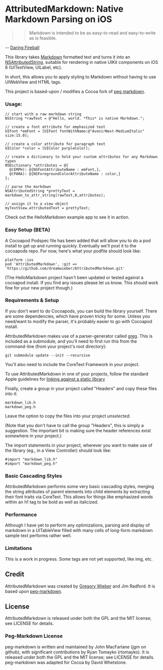 AttributedMarkdown: Native Markdown Parsing on iOS
==================================================

>> Markdown is intended to be as easy-to-read and easy-to-write as is feasible.

-- [Daring Fireball](http://daringfireball.net/projects/markdown/)

This library takes [Markdown](http://daringfireball.net/projects/markdown/) formatted text and turns it into an [NSAttributedString](https://developer.apple.com/library/mac/#documentation/Cocoa/Reference/Foundation/Classes/NSAttributedString_Class/Reference/Reference.html), suitable for rendering in native UIKit components on iOS 6 (UITextView, UILabel, etc). 

In short, this allows you to apply styling to Markdown without having to use UIWebView and HTML tags.

This project is based-upon / modifies a Cocoa fork of [peg markdown](https://github.com/humblehacker/peg-markdown/). 

### Usage:

    // start with a raw markdown string
    NSString *rawText = @"Hello, world. *This* is native Markdown.";

    // create a font attribute for emphasized text
    UIFont *emFont = [UIFont fontWithName:@"AvenirNext-MediumItalic" size:15.0];
    
    // create a color attribute for paragraph text
    UIColor *color = [UIColor purpleColor];

    // create a dictionary to hold your custom attributes for any Markdown types
    NSDictionary *attributes = @{
      @(EMPH): @{NSFontAttributeName : emFont,},
      @(PARA): @{NSForegroundColorAttributeName : color,}
    };
   
    // parse the markdown
    NSAttributedString *prettyText = markdown_to_attr_string(rawText,0,attributes);

    // assign it to a view object
    myTextView.attributedText = prettyText;



Check out the HelloMarkdown example app to see it in action.
     
### Easy Setup (BETA)

A Cocoapod Podspec file has been added that will allow you to do a pod install to get up and running quickly. Eventually we'll post it to the cocoapods repo. For now, here's what your podfile should look like:

    platform :ios
    pod 'AttributedMarkdown', :git => 'https://github.com/dreamwieber/AttributedMarkdown.git'
    
(The HelloMarkdown project hasn't been updated or tested against a cocoapod install. If you find any issues please let us know. This should work fine for your new project though.) 

### Requirements & Setup

If you don't want to do Cocoapods, you can build the library yourself. There are some dependencies, which have proven tricky for some. Unless you need/want to modify the parser, it's probably easier to go with Cocoapod install. 

AttributedMarkdown makes use of a parser-generator called [greg](https://github.com/nddrylliog/greg). This is included 
as a submodule, and you'll need to first run this from the command-line (from your project's root directory): 

    git submodule update --init --recursive
    
You'll also need to include the CoreText Framework in your project.
    
To use AttributedMarkdown in one of your projects, follow the standard Apple guidelines for 
[linking against a static library](http://developer.apple.com/library/ios/#technotes/iOSStaticLibraries/Articles/configuration.html#/apple_ref/doc/uid/TP40012554-CH3-SW2)

Finally, create a group in your project called "Headers" and copy these files into it: 

    markdown_lib.h
    markdown_peg.h 

Leave the option to copy the files into your project _unselected_. 

(Note that you don't have to call the group "Headers", this is simply a suggestion. The important bit is making sure the header references exist somewhere in your project.)

The import statements in your project, wherever you want to make use of the library (eg., in a View Controller) should look like:

    #import "markdown_lib.h"
    #import "markdown_peg.h"

### Basic Cascading Styles

AttributedMarkdown performs some very basic cascading styles, merging the string attributes of parent elements into child elements by extracting their font traits via CoreText. This allows for things like emphasized words within an h1 tag to be bold as well as italicized.  

### Performance

Although I have yet to perform any optimizations, parsing and display of markdown in a UITableView filled with many cells of long-form markdown sample text performs rather well. 

### Limitations

This is a work in progress. Some tags are not yet supported, like img, etc. 

## Credit

AttributedMarkdown was created by [Gregory Wieber](http://gregorywieber.com) and Jim Radford. It is based upon
[peg-markdown](https://github.com/jgm/peg-markdown).

## License

AttributedMarkdown is released under both the GPL and the MIT license; see LICENSE for details. 

### Peg-Markdown License

peg-markdown is written and maintained by John MacFarlane (jgm on github), with significant contributions by Ryan Tomayko (rtomayko). It is released under both the GPL and the MIT license; see LICENSE for details. peg-markdown was adapted for Cocoa by David Whetstone.
